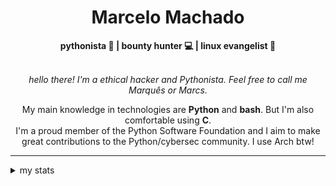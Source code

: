 <h1 align="center"> Marcelo Machado </h1> <!-- <img src="https://tryhackme-badges.s3.amazonaws.com/mmaachado.png" alt="TryHackMe"> -->
    
<div align="center">
<b>pythonista 🐍 | bounty hunter 💻 | linux evangelist 🐧</b>
<br>
<br>

<i>hello there! I'm a ethical hacker and Pythonista. Feel free to call me Marquês or Marcs.</i>

<p>

My main knowledge in technologies are **Python** and **bash**. But I'm also comfortable using **C**. <br/>
I'm a proud member of the Python Software Foundation and I aim to make great contributions to the Python/cybersec community. I use Arch btw!
</p>

</div>

---

<details closed>    
<summary>my stats</summary>

<!--START_SECTION:waka-->
**I'm an Early 🐤** 

```text
🌞 Morning    48 commits     ████░░░░░░░░░░░░░░░░░░░░░   15.53% 
🌆 Daytime    123 commits    ██████████░░░░░░░░░░░░░░░   39.81% 
🌃 Evening    127 commits    ██████████░░░░░░░░░░░░░░░   41.1% 
🌙 Night      11 commits     █░░░░░░░░░░░░░░░░░░░░░░░░   3.56%

```


📊 **This Week I Spent My Time On** 

```text
⌚︎ Time Zone: America/Sao_Paulo

💬 Programming Languages: 
Markdown                 4 hrs 10 mins       █████████████████░░░░░░░░   67.61% 
Docker                   29 mins             ██░░░░░░░░░░░░░░░░░░░░░░░   7.96% 
Bash                     20 mins             █░░░░░░░░░░░░░░░░░░░░░░░░   5.64% 
YAML                     19 mins             █░░░░░░░░░░░░░░░░░░░░░░░░   5.13% 
JSON                     10 mins             ░░░░░░░░░░░░░░░░░░░░░░░░░   2.89%

🔥 Editors: 
Obsidian                 4 hrs 8 mins        ████████████████░░░░░░░░░   66.92% 
VS Code                  2 hrs 2 mins        ████████░░░░░░░░░░░░░░░░░   33.08%

💻 Operating System: 
Linux                    4 hrs 6 mins        ████████████████░░░░░░░░░   66.39% 
Windows                  2 hrs 4 mins        ████████░░░░░░░░░░░░░░░░░   33.61%

```


 Last Updated on 17/06/2025
<!--END_SECTION:waka-->

<!-- <div>
        <a target="_blank" rel="noopener noreferrer" href="https://github.com/mmaachado?tab=repositories"><img src="https://github-readme-stats.vercel.app/api/top-langs/?username=mmaachado&hide=html,css,swift,ruby&langs_count=6&hide_border=true&layout=compact&show_icons=true&line_height=10&theme=transparent&title_color=4a86d1&custom_title=favourite%20languages"
       alt="most used languages" align="right"></a>
     <a target="_blank" rel="noopener noreferrer" href="https://wakatime.com/@mmachado"><img width="400rem" src="https://github-readme-stats.vercel.app/api/wakatime?username=mmachado&theme=transparent&hide_border=true&hide=markdown,html,css,text,other,yaml,json,prolog,dart,docker,xml,gitconfig,TSQL&hide_title=true&line_height=50&langs_count=4&layout=default" alt="wakatime stats" align="left" /></a> 
        

</div>

 <img src="https://raw.githubusercontent.com/MicaelliMedeiros/micaellimedeiros/master/image/computer-illustration.png" min-width="400px" max-width="400px" width="400px" align="right" alt="computer-illustration.png"> -->
<!-- [![Buy me a coffee](https://img.shields.io/badge/Buy%20Me%20a%20Coffee-ffdd00?style=for-the-badge&logo=buy-me-a-coffee&logoColor=black)](https://www.buymeacoffee.com/anticodingclub) -->

</details>
